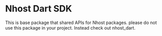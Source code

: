 # Nhost Dart SDK

This is base package that shared APIs for Nhost packages. please do not use this package in your project. Instead check out nhost_dart.
